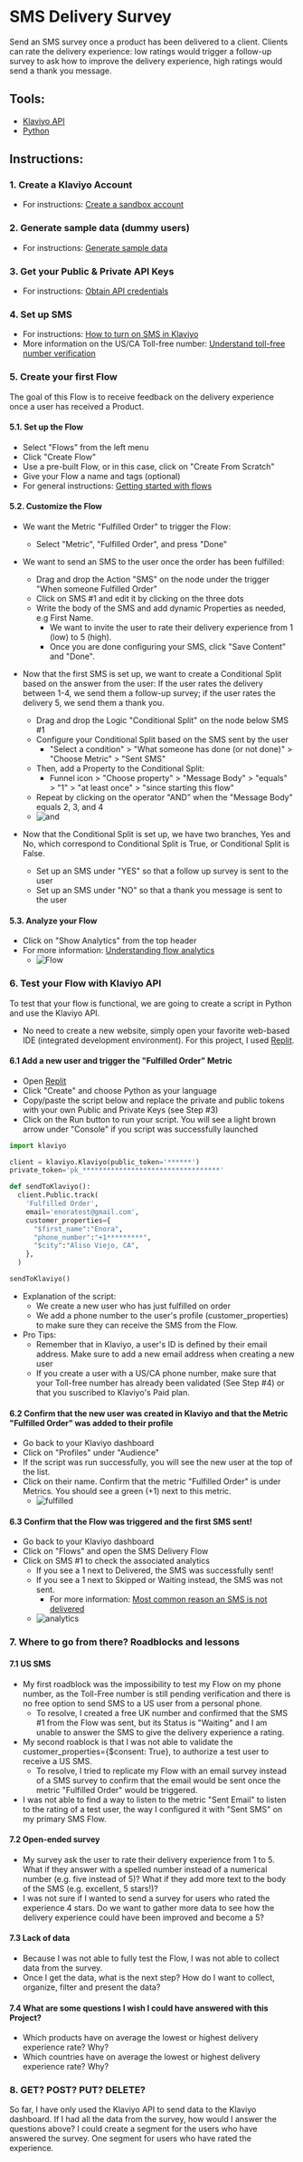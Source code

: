 # SMS Delivery Survey

Send an SMS survey once a product has been delivered to a client. Clients can rate the delivery experience: low ratings would trigger a follow-up survey to ask how to improve the delivery experience, high ratings would send a thank you message.

## Tools:
- [Klaviyo API](https://developers.klaviyo.com/en/reference/api-overview)
- [Python](https://www.python.org/)

## Instructions:

### 1. Create a Klaviyo Account
* For instructions: [Create a sandbox account](https://developers.klaviyo.com/en/docs/create-a-test-account)

### 2. Generate sample data (dummy users)
* For instructions: [Generate sample data](https://developers.klaviyo.com/en/docs/generate-sample-data)

### 3. Get your Public & Private API Keys
* For instructions: [Obtain API credentials](https://developers.klaviyo.com/en/docs/retrieve-api-credentials)

### 4. Set up SMS
* For instructions: [How to turn on SMS in Klaviyo ](https://help.klaviyo.com/hc/en-us/articles/4404274419355-How-to-turn-on-SMS-in-Klaviyo)
* More information on the US/CA Toll-free number: [Understand toll-free number verification ](https://help.klaviyo.com/hc/en-us/articles/4415873897499-Understand-toll-free-number-verification)

### 5. Create your first Flow
The goal of this Flow is to receive feedback on the delivery experience once a user has received a Product. 

#### 5.1. Set up the Flow
* Select "Flows" from the left menu
* Click "Create Flow"
* Use a pre-built Flow, or in this case, click on "Create From Scratch"
* Give your Flow a name and tags (optional)
* For general instructions: [Getting started with flows](https://help.klaviyo.com/hc/en-us/articles/115002774932-Getting-Started-with-Flows)

#### 5.2. Customize the Flow
* We want the Metric "Fulfilled Order" to trigger the Flow:
  * Select "Metric", "Fulfilled Order", and press "Done"
* We want to send an SMS to the user once the order has been fulfilled:
  * Drag and drop the Action "SMS" on the node under the trigger "When someone Fulfilled Order"
  * Click on SMS #1 and edit it by clicking on the three dots
  * Write the body of the SMS and add dynamic Properties as needed, e.g First Name. 
    * We want to invite the user to rate their delivery experience from 1 (low) to 5 (high).
    * Once you are done configuring your SMS, click "Save Content" and "Done".
* Now that the first SMS is set up, we want to create a Conditional Split based on the answer from the user: If the user rates the delivery between 1-4, we send them a follow-up survey; if the user rates the delivery 5, we send them a thank you.
  * Drag and drop the Logic "Conditional Split" on the node below SMS #1 
  * Configure your Conditional Split based on the SMS sent by the user
    *  "Select a condition" > "What someone has done (or not done)" > "Choose Metric" > "Sent SMS"
  *  Then, add a Property to the Conditional Split:
     *  Funnel icon > "Choose property" > "Message Body" > "equals" > "1" > "at least once" > "since starting this flow"
  *  Repeat by clicking on the operator "AND" when the "Message Body" equals 2, 3, and 4
   * ![and](https://user-images.githubusercontent.com/48727972/189691600-6b66160b-2c66-4b9d-bdfc-1cd7d26b6017.png)

* Now that the Conditional Split is set up, we have two branches, Yes and No, which correspond to Conditional Split is True, or Conditional Split is False. 
  * Set up an SMS under "YES" so that a follow up survey is sent to the user
  * Set up an SMS under "NO" so that a thank you message is sent to the user

#### 5.3. Analyze your Flow
* Click on "Show Analytics" from the top header
* For more information: [Understanding flow analytics](https://help.klaviyo.com/hc/en-us/articles/115002779351-Understanding-flow-analytics)
  * ![Flow](https://user-images.githubusercontent.com/48727972/189538053-99ad77a8-bb80-481f-88fe-8b2d1d62f91b.png)

### 6. Test your Flow with Klaviyo API

To test that your flow is functional, we are going to create a script in Python and use the Klaviyo API. 
* No need to create a new website, simply open your favorite web-based IDE (integrated development environment). For this project, I used [Replit](https://replit.com/).

#### 6.1 Add a new user and trigger the "Fulfilled Order" Metric
* Open [Replit](https://replit.com/)
* Click "Create" and choose Python as your language
* Copy/paste the script below and replace the private and public tokens with your own Public and Private Keys (see Step #3)
* Click on the Run button to run your script. You will see a light brown arrow under "Console" if you script was successfully launched
```python
import klaviyo

client = klaviyo.Klaviyo(public_token='******')
private_token='pk_**********************************'

def sendToKlaviyo():
  client.Public.track(
    'Fulfilled Order',
    email='enoratest@gmail.com',
    customer_properties={
      "$first_name":"Enora",
      "phone_number":"+1*********",
      "$city":"Aliso Viejo, CA",
    },
  )

sendToKlaviyo()
```

* Explanation of the script:
  * We create a new user who has just fulfilled on order
  * We add a phone number to the user's profile (customer_properties) to make sure they can receive the SMS from the Flow. 
* Pro Tips:
   * Remember that in Klaviyo, a user's ID is defined by their email address. Make sure to add a new email address when creating a new user
   * If you create a user with a US/CA phone number, make sure that your Toll-free number has already been validated (See Step #4) or that you suscribed to Klaviyo's Paid plan.

#### 6.2  Confirm that the new user was created in Klaviyo and that the Metric "Fulfilled Order" was added to their profile
* Go back to your Klaviyo dashboard
* Click on "Profiles" under "Audience"
* If the script was run successfully, you will see the new user at the top of the list.
* Click on their name. Confirm that the metric "Fulfilled Order" is under Metrics. You should see a green (+1) next to this metric. 
  * ![fulfilled](https://user-images.githubusercontent.com/48727972/189691958-cfe25ddd-4b1c-4210-a6a1-ee8dc7b9f72f.png)


#### 6.3 Confirm that the Flow was triggered and the first SMS sent!
* Go back to your Klaviyo dashboard
* Click on "Flows" and open the SMS Delivery Flow
* Click on SMS #1 to check the associated analytics
  * If you see a 1 next to Delivered, the SMS was successfully sent!
  * If you see a 1 next to Skipped or Waiting instead, the SMS was not sent. 
    * For more information: [Most common reason an SMS is not delivered](https://help.klaviyo.com/hc/en-us/articles/1260805003210-Understanding-the-skipped-reason-for-a-flow-message)
   * ![analytics](https://user-images.githubusercontent.com/48727972/189692527-2e6529d0-56d2-4e6d-ad67-5cfab790e3eb.png)


### 7. Where to go from there? Roadblocks and lessons

#### 7.1 US SMS
* My first roadblock was the impossibility to test my Flow on my phone number, as the Toll-Free number is still pending verification and there is no free option to send SMS to a US user from a personal phone.  
  * To resolve, I created a free UK number and confirmed that the SMS #1 from the Flow was sent, but its Status is "Waiting" and I am unable to answer the SMS to give the delivery experience a rating. 
* My second roablock is that I was not able to validate the customer_properties={$consent: True}, to authorize a test user to receive a US SMS. 
  * To resolve, I tried to replicate my Flow with an email survey instead of a SMS survey to confirm that the email would be sent once the metric "Fulfilled Order" would be triggered. 
 * I was not able to find a way to listen to the metric "Sent Email" to listen to the rating of a test user, the way I configured it with "Sent SMS" on my primary SMS Flow. 

#### 7.2 Open-ended survey
* My survey ask the user to rate their delivery experience from 1 to 5. What if they answer with a spelled number instead of a numerical number (e.g. five instead of 5)? What if they add more text to the body of the SMS (e.g. excellent, 5 stars!)? 
* I was not sure if I wanted to send a survey for users who rated the experience 4 stars. Do we want to gather more data to see how the delivery experience could have been improved and become a 5?

#### 7.3 Lack of data
* Because I was not able to fully test the Flow, I was not able to collect data from the survey.
 * Once I get the data, what is the next step? How do I want to collect, organize, filter and present the data?

#### 7.4 What are some questions I wish I could have answered with this Project? 
* Which products have on average the lowest or highest delivery experience rate? Why?
* Which countries have on average the lowest or highest delivery experience rate? Why?

### 8. GET? POST? PUT? DELETE?
So far, I have only used the Klaviyo API to send data to the Klaviyo dashboard. If I had all the data from the survey, how would I answer the questions above?
I could create a segment for the users who have answered the survey. One segment for users who have rated the experience. 
